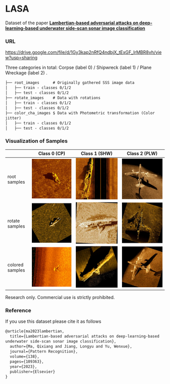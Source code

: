 # LASA
Dataset of the paper [**Lambertian-based adversarial attacks on deep-learning-based underwater side-scan sonar image classification**](https://www.sciencedirect.com/science/article/pii/S003132032300064X?via%3Dihub)

### URL
https://drive.google.com/file/d/1Gy3kap2nRfQ4ndbjX_tExGF_IrMBR8vh/view?usp=sharing

Three categories in total: Corpse (label 0) / Shipwreck (label 1) / Plane Wreckage (label 2) 
.

    ├── root_images      # Originally gathered SSS image data  
    │   ├── train - classes 0/1/2  
    │   ├── test - classes 0/1/2 
    ├── rotate_images    # Data with rotations
    │   ├── train - classes 0/1/2
    │   ├── test - classes 0/1/2
    ├── color_cha_images $ Data with Photometric transformation (Color jitter)
    │   ├── train - classes 0/1/2
    │   ├── test - classes 0/1/2
	
	
### Visualization of Samples	
|   | Class 0 (CP) | Class 1 (SHW) | Class 2 (PLW) |
| --- | --- | --- | --- |
| root samples | ![C_145](https://github.com/mqxwd68/LASA/blob/main/examples/C_145.jpg?raw=true) | ![S_001](https://github.com/mqxwd68/LASA/blob/main/examples/S_001.jpg?raw=true) | ![P_007](https://github.com/mqxwd68/LASA/blob/main/examples/P_007.jpg?raw=true) |
| rotate samples | ![C_082_rot119](https://github.com/mqxwd68/LASA/blob/main/examples/C_082_rot119.jpg?raw=true) | ![S_039_rot177](https://github.com/mqxwd68/LASA/blob/main/examples/S_039_rot177.jpg?raw=true) | ![P_023_rot253](https://github.com/mqxwd68/LASA/blob/main/examples/P_023_rot253.jpg?raw=true)  |
| colored samples |  ![C_002_col1417](https://github.com/mqxwd68/LASA/blob/main/examples/C_002_col1417.jpg?raw=true) | ![S_004_rot199_contr1242](https://github.com/mqxwd68/LASA/blob/main/examples/S_004_rot199_contr1242.jpg?raw=true) | ![P_002_rot072_col1431](https://github.com/mqxwd68/LASA/blob/main/examples/P_002_rot072_col1431.jpg?raw=true)   |

Research only. 
Commercial use is strictly prohibited.

### Reference
If you use this dataset please cite it as follows
```
@article{ma2023lambertian,
  title={Lambertian-based adversarial attacks on deep-learning-based underwater side-scan sonar image classification},
  author={Ma, Qixiang and Jiang, Longyu and Yu, Wenxue},
  journal={Pattern Recognition},
  volume={138},
  pages={109363},
  year={2023},
  publisher={Elsevier}
}
```
